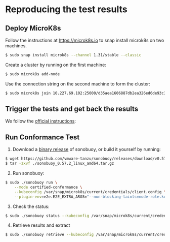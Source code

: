# Reproducing the test results

## Deploy MicroK8s

Follow the instructions at https://microk8s.io to snap install microk8s on two machines.
```sh
$ sudo snap install microk8s --channel 1.31/stable --classic
```

Create a cluster by running on the first machine:
```sh
$ sudo microk8s add-node
```

Use the connection string on the second machine to form the cluster:
```sh
$ sudo microk8s join 10.227.69.102:25000/d35aea1606887db2ea326ed6de93c321/cb463cb3b0e4 --worker
``` 

## Trigger the tests and get back the results

We follow the [official instructions](https://github.com/cncf/k8s-conformance/blob/master/instructions.md):

## Run Conformance Test

1. Download a [binary release](https://github.com/heptio/sonobuoy/releases) of sonobuoy, or build it yourself by running:
```sh
$ wget https://github.com/vmware-tanzu/sonobuoy/releases/download/v0.57.2/sonobuoy_0.57.2_linux_amd64.tar.gz
$ tar -zxvf ./sonobuoy_0.57.2_linux_amd64.tar.gz
```

2. Run sonobuoy:
```sh
$ sudo ./sonobuoy run \
    --mode certified-conformance \
    --kubeconfig /var/snap/microk8s/current/credentials/client.config \
    --plugin-env=e2e.E2E_EXTRA_ARGS="--non-blocking-taints=node-role.kubernetes.io/controller --ginkgo.v"
```

3. Check the status:
```sh
$ sudo ./sonobuoy status --kubeconfig /var/snap/microk8s/current/credentials/client.config
```

4. Retrieve results and extract
```sh
$ sudo ./sonobuoy retrieve --kubeconfig /var/snap/microk8s/current/credentials/client.config
```
